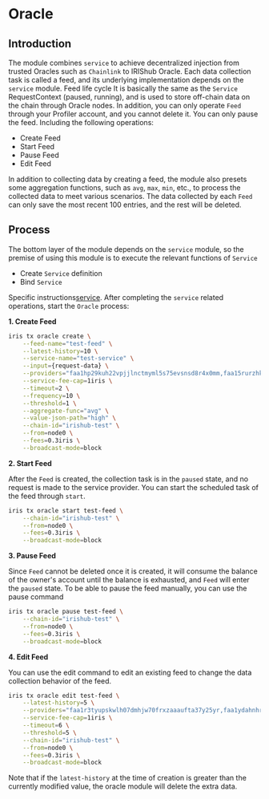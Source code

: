 # Oracle

## Introduction

The module combines `service` to achieve decentralized injection from trusted Oracles such as `Chainlink` to IRIShub Oracle. Each data collection task is called a feed, and its underlying implementation depends on the `service` module. Feed life cycle
It is basically the same as the `Service` RequestContext (paused, running), and is used to store off-chain data on the chain through Oracle nodes. In addition, you can only operate `Feed` through your Profiler account, and you cannot delete it. You can only pause the feed. Including the following operations:

- Create Feed
- Start Feed
- Pause Feed
- Edit Feed

In addition to collecting data by creating a feed, the module also presets some aggregation functions, such as `avg`, `max`, `min`, etc., to process the collected data to meet various scenarios. The data collected by each `Feed` can only save the most recent 100 entries, and the rest will be deleted.

## Process

The bottom layer of the module depends on the `service` module, so the premise of using this module is to execute the relevant functions of `Service`

- Create `Service` definition
- Bind `Service`

Specific instructions[service](./service.md). After completing the `service` related operations, start the `Oracle` process:

**1. Create Feed**

```bash
iris tx oracle create \
    --feed-name="test-feed" \
    --latest-history=10 \
    --service-name="test-service" \
    --input={request-data} \
    --providers="faa1hp29kuh22vpjjlnctmyml5s75evsnsd8r4x0mm,faa15rurzhkemsgfm42dnwhafjdv5s8e2pce0ku8ya" \
    --service-fee-cap=1iris \
    --timeout=2 \
    --frequency=10 \
    --threshold=1 \
    --aggregate-func="avg" \
    --value-json-path="high" \
    --chain-id="irishub-test" \
    --from=node0 \
    --fees=0.3iris \
    --broadcast-mode=block
```

**2. Start Feed**

After the `Feed` is created, the collection task is in the `paused` state, and no request is made to the service provider. You can start the scheduled task of the feed through `start`.

```bash
iris tx oracle start test-feed \
    --chain-id="irishub-test" \
    --from=node0 \
    --fees=0.3iris \
    --broadcast-mode=block
```

**3. Pause Feed**

Since `Feed` cannot be deleted once it is created, it will consume the balance of the owner's account until the balance is exhausted, and `Feed` will enter the `paused` state. To be able to pause the feed manually, you can use the pause command

```bash
iris tx oracle pause test-feed \
    --chain-id="irishub-test" \
    --from=node0 \
    --fees=0.3iris \
    --broadcast-mode=block
```

**4. Edit Feed**

You can use the edit command to edit an existing feed to change the data collection behavior of the feed.

```bash
iris tx oracle edit test-feed \
    --latest-history=5 \
    --providers="faa1r3tyupskwlh07dmhjw70frxzaaaufta37y25yr,faa1ydahnhrhkjh9j9u0jn8p3s272l0ecqj40vra8h" \
    --service-fee-cap=1iris \
    --timeout=6 \
    --threshold=5 \
    --chain-id="irishub-test" \
    --from=node0 \
    --fees=0.3iris \
    --broadcast-mode=block
```

Note that if the `latest-history` at the time of creation is greater than the currently modified value, the oracle module will delete the extra data.
